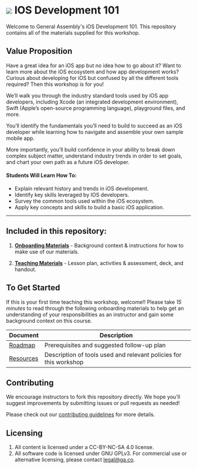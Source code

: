 # ![](https://ga-dash.s3.amazonaws.com/production/assets/logo-9f88ae6c9c3871690e33280fcf557f33.png) IOS Development 101

Welcome to General Assembly's iOS Development 101. This repository contains all of the materials supplied for this workshop.

## Value Proposition

Have a great idea for an iOS app but no idea how to go about it? Want to learn more about the iOS ecosystem and how app development works? Curious about developing for iOS but confused by all the different tools required? Then this workshop is for you!

We’ll walk you through the industry standard tools used by iOS app developers, including Xcode (an integrated development environment), Swift (Apple’s open-source programming language), playground files, and more. 

You’ll identify the fundamentals you’ll need to build to succeed as an iOS developer while learning how to navigate and assemble your own sample mobile app. 

More importantly, you’ll build confidence in your ability to break down complex subject matter, understand industry trends in order to set goals, and chart your own path as a future iOS developer.


#### Students Will Learn How To:

- Explain relevant history and trends in iOS development.
- Identify key skills leveraged by IOS developers.
- Survey the common tools used within the iOS ecosystem.
- Apply key concepts and skills to build a basic iOS application.

---

## Included in this repository:

1. [**Onboarding Materials**](./curriculum/01-onboarding) - Background context & instructions for how to make use of our materials.

2. [**Teaching Materials**](./curriculum/02-materials) - Lesson plan, activities & assessment, deck, and handout.

<!-- 3. [**Contributing Guidelines**](contributing-guidelines.md) - information about how to submit materials you create, adapt, or fix back to the global General Assembly team -->


## To Get Started

If this is your first time teaching this workshop, welcome!! Please take *15 minutes* to read through the following onboarding materials to help get an understanding of your responsibilities as an instructor and gain some background context on this course.

Document                            | Description
----------------------------------- | ------------------------------------------
[Roadmap](./curriculum//01-onboarding/01-roadmap.md) | Prerequisites and suggested follow-up plan
[Resources](./curriculum//01-onboarding/02-tools-policies.md) | Description of tools used and relevant policies for this workshop


## Contributing

We encourage instructors to fork this repository directly. We hope you'll suggest improvements by submitting issues or pull requests as needed!

Please check out our [contributing guidelines](contributing.md) for more details.


## Licensing

<!--  remember to replace the placeholder content in curly braces in the GNU license -->

1. All content is licensed under a CC-BY-NC-SA 4.0 license.
2. All software code is licensed under GNU GPLv3. For commercial use or alternative licensing, please contact legal@ga.co.

